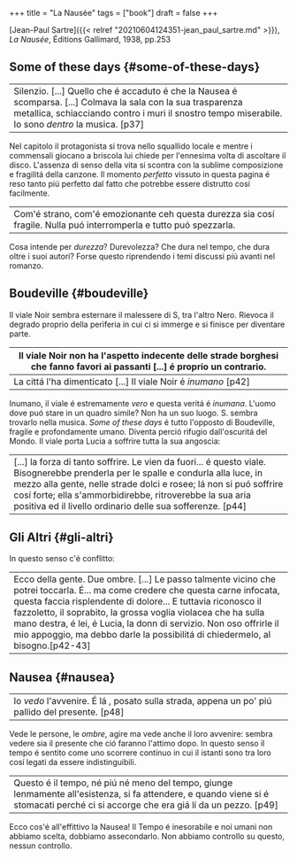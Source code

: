 +++
title = "La Nausée"
tags = ["book"]
draft = false
+++

[Jean-Paul Sartre]({{< relref "20210604124351-jean_paul_sartre.md" >}}), _La Nausée_, Éditions Gallimard, 1938, pp.253


## Some of these days {#some-of-these-days}

|                                                                                                                                                                                                                      |
|----------------------------------------------------------------------------------------------------------------------------------------------------------------------------------------------------------------------|
| Silenzio. [...] Quello che é accaduto é che la Nausea é scomparsa. [...] Colmava la sala con la sua trasparenza metallica, schiacciando contro i muri il snostro tempo miserabile. Io sono _dentro_ la musica. [p37] |

Nel capitolo il protagonista si trova nello squallido locale e mentre i commensali giocano a briscola lui chiede per l'ennesima volta di ascoltare il disco.
L'assenza di senso della vita si scontra con la sublime composizione e fragilitá della canzone. Il momento _perfetto_ vissuto in questa pagina é reso tanto piú perfetto dal fatto che potrebbe essere distrutto cosí facilmente.

|                                                                                                                     |
|---------------------------------------------------------------------------------------------------------------------|
| Com'é strano, com'é emozionante ceh questa durezza sia cosí fragile. Nulla puó interromperla e tutto puó spezzarla. |

Cosa intende per _durezza_? Durevolezza? Che dura nel tempo, che dura oltre i suoi autori? Forse questo riprendendo i temi discussi piú avanti nel romanzo.


## Boudeville {#boudeville}

Il viale Noir sembra esternare il malessere di S, tra l'altro Nero. Rievoca il degrado proprio della periferia in cui ci si immerge e si finisce per diventare parte.

| Il viale Noir non ha l'aspetto indecente delle strade borghesi che fanno favori ai passanti [...] é proprio un contrario. |
|---------------------------------------------------------------------------------------------------------------------------|
| La cittá l'ha dimenticato [...] Il viale Noir é _inumano_ [p42]                                                           |

Inumano, il viale é estremamente _vero_ e questa veritá é _inumana_. L'uomo dove puó stare in un quadro simile? Non ha un suo luogo. S. sembra trovarlo nella musica. _Some of these days_ é tutto l'opposto di Boudeville, fragile e profondamente umano. Diventa perció rifugio dall'oscuritá del Mondo.
Il viale porta Lucia a soffrire tutta la sua angoscia:

|                                                                                                                                                                                                                                                                                                                                   |
|-----------------------------------------------------------------------------------------------------------------------------------------------------------------------------------------------------------------------------------------------------------------------------------------------------------------------------------|
| [...] la forza di tanto soffrire. Le vien da fuori... é questo viale. Bisognerebbe prenderla per le spalle e condurla alla luce, in mezzo alla gente, nelle strade dolci e rosee; lá non si puó soffrire cosí forte; ella s'ammorbidirebbe, ritroverebbe la sua aria positiva ed il livello ordinario delle sua sofferenze. [p44] |


## Gli Altri {#gli-altri}

In questo senso c'é conflitto:

|                                                                                                                                                                                                                                                                                                                                                                                                                         |
|-------------------------------------------------------------------------------------------------------------------------------------------------------------------------------------------------------------------------------------------------------------------------------------------------------------------------------------------------------------------------------------------------------------------------|
| Ecco della gente. Due ombre. [...] Le passo talmente vicino che potrei toccarla. É... ma come credere che questa carne infocata, questa faccia risplendente di dolore... E tuttavia riconosco il fazzoletto, il soprabito, la grossa voglia violacea che ha sulla mano destra, é lei, é Lucia, la donn di servizio. Non oso offrirle il mio appoggio, ma debbo darle la possibilitá di chiedermelo, al bisogno.[p42-43] |


## Nausea {#nausea}

|                                                                                                 |
|-------------------------------------------------------------------------------------------------|
| Io _vedo_ l'avvenire. É lá , posato sulla strada, appena un po' piú pallido del presente. [p48] |

Vede le persone, le _ombre_, agire ma vede anche il loro avvenire: sembra vedere sia il presente che ció faranno l'attimo dopo. In questo senso il tempo é sentito come uno scorrere continuo in cui il istanti sono tra loro cosí legati da essere indistinguibili.

|                                                                                                                                                                                     |
|-------------------------------------------------------------------------------------------------------------------------------------------------------------------------------------|
| Questo é il tempo, né piú né meno del tempo, giunge lenmamente all'esistenza, si fa attendere, e quando viene si é stomacati perché ci si accorge che era giá lí da un pezzo. [p49] |

Ecco cos'é all'effittivo la Nausea! Il Tempo é inesorabile e noi umani non abbiamo scelta, dobbiamo assecondarlo. Non abbiamo controllo su questo, nessun controllo.
